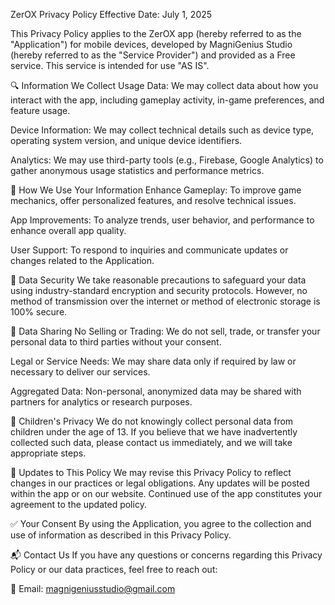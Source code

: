 ZerOX Privacy Policy
Effective Date: July 1, 2025

This Privacy Policy applies to the ZerOX app (hereby referred to as the "Application") for mobile devices, developed by MagniGenius Studio (hereby referred to as the "Service Provider") and provided as a Free service. This service is intended for use "AS IS".

🔍 Information We Collect
Usage Data: We may collect data about how you interact with the app, including gameplay activity, in-game preferences, and feature usage.

Device Information: We may collect technical details such as device type, operating system version, and unique device identifiers.

Analytics: We may use third-party tools (e.g., Firebase, Google Analytics) to gather anonymous usage statistics and performance metrics.

📌 How We Use Your Information
Enhance Gameplay: To improve game mechanics, offer personalized features, and resolve technical issues.

App Improvements: To analyze trends, user behavior, and performance to enhance overall app quality.

User Support: To respond to inquiries and communicate updates or changes related to the Application.

🔐 Data Security
We take reasonable precautions to safeguard your data using industry-standard encryption and security protocols. However, no method of transmission over the internet or method of electronic storage is 100% secure.

🔁 Data Sharing
No Selling or Trading: We do not sell, trade, or transfer your personal data to third parties without your consent.

Legal or Service Needs: We may share data only if required by law or necessary to deliver our services.

Aggregated Data: Non-personal, anonymized data may be shared with partners for analytics or research purposes.

👶 Children's Privacy
We do not knowingly collect personal data from children under the age of 13. If you believe that we have inadvertently collected such data, please contact us immediately, and we will take appropriate steps.

🔄 Updates to This Policy
We may revise this Privacy Policy to reflect changes in our practices or legal obligations. Any updates will be posted within the app or on our website. Continued use of the app constitutes your agreement to the updated policy.

✅ Your Consent
By using the Application, you agree to the collection and use of information as described in this Privacy Policy.

📬 Contact Us
If you have any questions or concerns regarding this Privacy Policy or our data practices, feel free to reach out:

📧 Email: magnigeniusstudio@gmail.com
